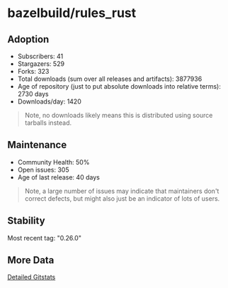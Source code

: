 # bazelbuild/rules_rust

## Adoption

- Subscribers: 41
- Stargazers: 529
- Forks: 323
- Total downloads (sum over all releases and artifacts): 3877936
- Age of repository (just to put absolute downloads into relative terms): 2730 days
- Downloads/day: 1420

> Note, no downloads likely means this is distributed using source tarballs instead.

## Maintenance

- Community Health: 50%
- Open issues: 305
- Age of last release: 40 days

> Note, a large number of issues may indicate that maintainers don't correct defects, but might also
> just be an indicator of lots of users.

## Stability

Most recent tag: "0.26.0"

## More Data

[Detailed Gitstats](/bazel-catalog/gitstats/bazelbuild/rules_rust)

